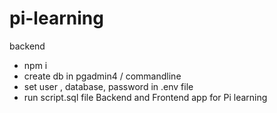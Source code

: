 # pi-learning
backend
- npm i
- create db in pgadmin4 / commandline
- set user , database, password in .env file
- run script.sql file
Backend and Frontend app for Pi learning

